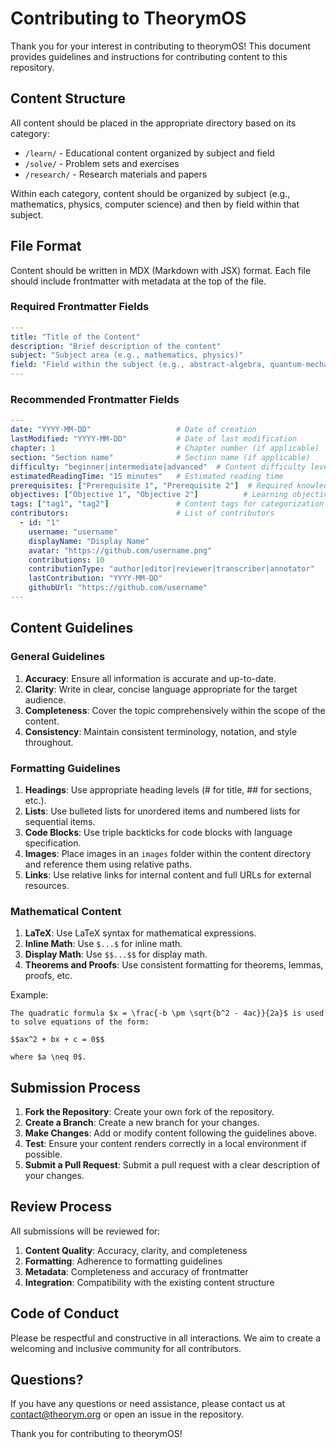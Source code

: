 # Contributing to TheorymOS

Thank you for your interest in contributing to theorymOS! This document provides guidelines and instructions for contributing content to this repository.

## Content Structure

All content should be placed in the appropriate directory based on its category:

- `/learn/` - Educational content organized by subject and field
- `/solve/` - Problem sets and exercises
- `/research/` - Research materials and papers

Within each category, content should be organized by subject (e.g., mathematics, physics, computer science) and then by field within that subject.

## File Format

Content should be written in MDX (Markdown with JSX) format. Each file should include frontmatter with metadata at the top of the file.

### Required Frontmatter Fields

```yaml
---
title: "Title of the Content"
description: "Brief description of the content"
subject: "Subject area (e.g., mathematics, physics)"
field: "Field within the subject (e.g., abstract-algebra, quantum-mechanics)"
---
```

### Recommended Frontmatter Fields

```yaml
---
date: "YYYY-MM-DD"                   # Date of creation
lastModified: "YYYY-MM-DD"           # Date of last modification
chapter: 1                           # Chapter number (if applicable)
section: "Section name"              # Section name (if applicable)
difficulty: "beginner|intermediate|advanced"  # Content difficulty level
estimatedReadingTime: "15 minutes"   # Estimated reading time
prerequisites: ["Prerequisite 1", "Prerequisite 2"]  # Required knowledge
objectives: ["Objective 1", "Objective 2"]          # Learning objectives
tags: ["tag1", "tag2"]               # Content tags for categorization
contributors:                        # List of contributors
  - id: "1"
    username: "username"
    displayName: "Display Name"
    avatar: "https://github.com/username.png"
    contributions: 10
    contributionType: "author|editor|reviewer|transcriber|annotator"
    lastContribution: "YYYY-MM-DD"
    githubUrl: "https://github.com/username"
---
```

## Content Guidelines

### General Guidelines

1. **Accuracy**: Ensure all information is accurate and up-to-date.
2. **Clarity**: Write in clear, concise language appropriate for the target audience.
3. **Completeness**: Cover the topic comprehensively within the scope of the content.
4. **Consistency**: Maintain consistent terminology, notation, and style throughout.

### Formatting Guidelines

1. **Headings**: Use appropriate heading levels (# for title, ## for sections, etc.).
2. **Lists**: Use bulleted lists for unordered items and numbered lists for sequential items.
3. **Code Blocks**: Use triple backticks for code blocks with language specification.
4. **Images**: Place images in an `images` folder within the content directory and reference them using relative paths.
5. **Links**: Use relative links for internal content and full URLs for external resources.

### Mathematical Content

1. **LaTeX**: Use LaTeX syntax for mathematical expressions.
2. **Inline Math**: Use `$...$` for inline math.
3. **Display Math**: Use `$$...$$` for display math.
4. **Theorems and Proofs**: Use consistent formatting for theorems, lemmas, proofs, etc.

Example:
```mdx
The quadratic formula $x = \frac{-b \pm \sqrt{b^2 - 4ac}}{2a}$ is used to solve equations of the form:

$$ax^2 + bx + c = 0$$

where $a \neq 0$.
```

## Submission Process

1. **Fork the Repository**: Create your own fork of the repository.
2. **Create a Branch**: Create a new branch for your changes.
3. **Make Changes**: Add or modify content following the guidelines above.
4. **Test**: Ensure your content renders correctly in a local environment if possible.
5. **Submit a Pull Request**: Submit a pull request with a clear description of your changes.

## Review Process

All submissions will be reviewed for:

1. **Content Quality**: Accuracy, clarity, and completeness
2. **Formatting**: Adherence to formatting guidelines
3. **Metadata**: Completeness and accuracy of frontmatter
4. **Integration**: Compatibility with the existing content structure

## Code of Conduct

Please be respectful and constructive in all interactions. We aim to create a welcoming and inclusive community for all contributors.

## Questions?

If you have any questions or need assistance, please contact us at contact@theorym.org or open an issue in the repository.

Thank you for contributing to theorymOS! 